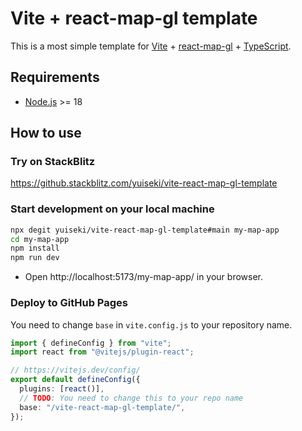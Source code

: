 # Vite + react-map-gl template

This is a most simple template for [Vite](https://vitejs.dev/) + [react-map-gl](https://visgl.github.io/react-map-gl/) + [TypeScript](https://www.typescriptlang.org/).

## Requirements

- [Node.js](https://nodejs.org/) >= 18

## How to use

### Try on StackBlitz

https://github.stackblitz.com/yuiseki/vite-react-map-gl-template

### Start development on your local machine

```bash
npx degit yuiseki/vite-react-map-gl-template#main my-map-app
cd my-map-app
npm install
npm run dev
```

- Open http://localhost:5173/my-map-app/ in your browser.

### Deploy to GitHub Pages

You need to change `base` in `vite.config.js` to your repository name.

```ts
import { defineConfig } from "vite";
import react from "@vitejs/plugin-react";

// https://vitejs.dev/config/
export default defineConfig({
  plugins: [react()],
  // TODO: You need to change this to your repo name
  base: "/vite-react-map-gl-template/",
});
```
